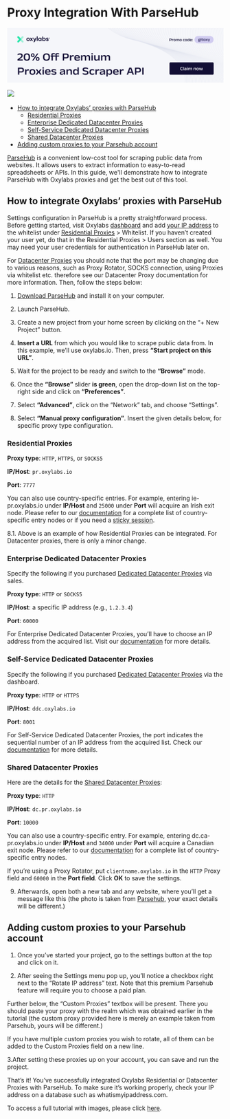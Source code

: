 # Proxy Integration With ParseHub

[![Oxylabs promo code](https://raw.githubusercontent.com/oxylabs/product-integrations/refs/heads/master/Affiliate-Universal-1090x275.png)](https://oxylabs.io/pages/gitoxy?utm_source=877&utm_medium=affiliate&groupid=877&utm_content=proxy-integration-with-parsehub-github&transaction_id=102f49063ab94276ae8f116d224b67) 

[![](https://dcbadge.vercel.app/api/server/eWsVUJrnG5)](https://discord.gg/Pds3gBmKMH)

- [How to integrate Oxylabs’ proxies with ParseHub](how-to-integrate-oxylabs-proxies-with-parseHub)
    - [Residential Proxies](residential-proxies)
    - [Enterprise Dedicated Datacenter Proxies](enterprise-dedicated-datacenter-proxies)
    - [Self-Service Dedicated Datacenter Proxies](self-service-dedicated-datacenter-proxies)
    - [Shared Datacenter Proxies](shared-datacenter-proxies)
 - [Adding custom proxies to your Parsehub account](adding-custom-proxies-to-your-parsehub-account)
   
[ParseHub](https://www.parsehub.com/) is a convenient low-cost tool for scraping public data from websites. It allows users to extract information to easy-to-read spreadsheets or APIs. In this guide, we'll demonstrate how to integrate ParseHub with Oxylabs proxies and get the best out of this tool. 

## How to integrate Oxylabs’ proxies with ParseHub

Settings configuration in ParseHub is a pretty straightforward process. Before getting started, visit Oxylabs [dashboard](https://dashboard.oxylabs.io/en/) and add [your IP address](https://whatismyipaddress.com/) to the whitelist under [Residential Proxies](https://oxylabs.io/products/residential-proxy-pool) > Whitelist. If you haven’t created your user yet, do that in the Residential Proxies > Users section as well. You may need your user credentials for authentication in ParseHub later on. 

For [Datacenter Proxies](https://oxylabs.io/products/datacenter-proxies) you should note that the port may be changing due to various reasons, such as Proxy Rotator,  SOCKS connection, using Proxies via whitelist etc. therefore see our Datacenter Proxy documentation for more information. Then, follow the steps below: 

1. [Download ParseHub](https://www.parsehub.com/quickstart) and install it on your computer.

2. Launch ParseHub.

3. Create a new project from your home screen by clicking on the “+ New Project” button.

4. **Insert a URL** from which you would like to scrape public data from. In this example, we’ll use oxylabs.io. Then, press **“Start project on this URL”**.

5. Wait for the  project to be ready and switch to the **“Browse”** mode.

6. Once the **“Browse”** slider **is green**, open the drop-down list on the top-right side and click on **“Preferences”**.

7. Select **“Advanced”**, click on the “Network” tab, and choose “Settings”.

8. Select **“Manual proxy configuration”**. Insert the given details below, for specific proxy type configuration.

### Residential Proxies

**Proxy type**: `HTTP`, `HTTPS`, or `SOCKS5`

**IP/Host**: `pr.oxylabs.io`

**Port**: `7777` 

You can also use country-specific entries. For example, entering ie-pr.oxylabs.io under **IP/Host** and `25000` under **Port** will acquire an Irish exit node. Please refer to our [documentation](https://developers.oxylabs.io/proxies/residential-proxies/country-specific-entry-nodes) for a complete list of country-specific entry nodes or if you need a [sticky session](https://developers.oxylabs.io/proxies/residential-proxies/session-control/sticky-proxy-entry-nodes).

8.1. Above is an example of how Residential Proxies can be integrated. For Datacenter proxies, there is only a minor change.

### Enterprise Dedicated Datacenter Proxies

Specify the following if you purchased [Dedicated Datacenter Proxies](https://oxylabs.io/products/datacenter-proxies/dedicated-datacenter-proxies) via sales.

**Proxy type**: `HTTP` or `SOCKS5`

**IP/Host**: a specific IP address (e.g., `1.2.3.4`)

**Port**: `60000`

For Enterprise Dedicated Datacenter Proxies, you’ll have to choose an IP address from the acquired list. Visit our [documentation](https://developers.oxylabs.io/proxies/dedicated-datacenter-proxies/enterprise/proxy-lists) for more details.

### Self-Service Dedicated Datacenter Proxies

Specify the following if you purchased [Dedicated Datacenter Proxies](https://oxylabs.io/products/datacenter-proxies/dedicated-datacenter-proxies) via the dashboard.

**Proxy type**: `HTTP` or `HTTPS`

**IP/Host**: `ddc.oxylabs.io`

**Port**: `8001`

For Self-Service Dedicated Datacenter Proxies, the port indicates the sequential number of an IP address from the acquired list. Check our [documentation](https://developers.oxylabs.io/proxies/dedicated-datacenter-proxies/self-service/proxy-list) for more details.

### Shared Datacenter Proxies

Here are the details for the [Shared Datacenter Proxies](https://oxylabs.io/products/datacenter-proxies/shared): 

**Proxy type**: `HTTP`

**IP/Host**: `dc.pr.oxylabs.io`

**Port**: `10000`

You can also use a country-specific entry. For example, entering dc.ca-pr.oxylabs.io under **IP/Host** and `34000` under **Port** will acquire a Canadian exit node. Please refer to our [documentation](https://developers.oxylabs.io/proxies/shared-datacenter-proxies/select-country) for a complete list of country-specific entry nodes.

If you’re using a Proxy Rotator, put `clientname.oxylabs.io` in the `HTTP` Proxy field and `60000` in the **Port field**. Click **OK** to save the settings.

9. Afterwards, open both a new tab and any website, where you’ll get a message like this (the photo is taken from [Parsehub](https://help.parsehub.com/hc/en-us/articles/115001324853-Adding-Custom-Proxies-to-ParseHub-for-all-Paid-Plans), your exact details will be different.)

## Adding custom proxies to your Parsehub account

1. Once you’ve started your project, go to the settings button at the top and click on it.

2. After seeing the Settings menu pop up, you’ll notice a checkbox right next to the “Rotate IP address” text. Note that this premium Parsehub feature will require you to choose a paid plan.

Further below, the “Custom Proxies” textbox will be present. There you should paste your proxy with the realm which was obtained earlier in the tutorial (the custom proxy provided here is merely an example taken from Parsehub, yours will be different.) 

If you have multiple custom proxies you wish to rotate, all of them can be added to the Custom Proxies field on a new line.

3.After setting these proxies up on your account, you can save and run the project.

That’s it! You’ve successfully integrated Oxylabs Residential or Datacenter Proxies with ParseHub. To make sure it’s working properly, check your IP address on a database such as whatismyipaddress.com. 

To access a full tutorial with images, please click [here](https://oxylabs.io/blog/proxy-integration-with-parsehub). 
